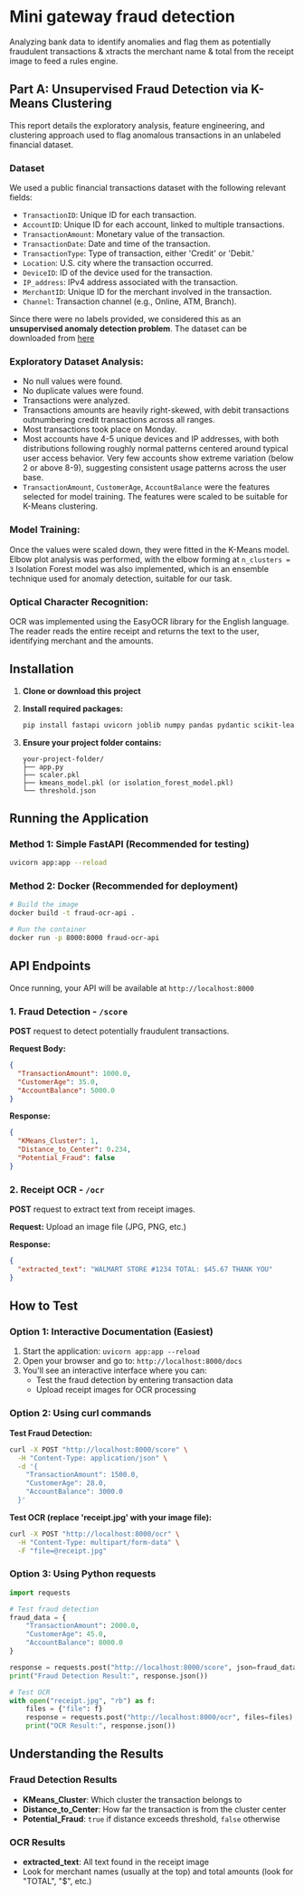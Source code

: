 # Mini gateway fraud detection
Analyzing bank data to identify anomalies and flag them as potentially fraudulent transactions &amp; xtracts the  merchant name &amp; total from the receipt image to feed a rules engine.

## Part A: Unsupervised Fraud Detection via K-Means Clustering
This report details the exploratory analysis, feature engineering, and clustering approach used to flag anomalous transactions in an unlabeled financial dataset.

### Dataset
We used a public financial transactions dataset with the following relevant fields:

- `TransactionID`: Unique ID for each transaction.
- `AccountID`: Unique ID for each account, linked to multiple transactions.
- `TransactionAmount`: Monetary value of the transaction.
- `TransactionDate`: Date and time of the transaction.
- `TransactionType`: Type of transaction, either 'Credit' or 'Debit.'
- `Location`: U.S. city where the transaction occurred.
- `DeviceID`: ID of the device used for the transaction.
- `IP_address`: IPv4 address associated with the transaction.
- `MerchantID`: Unique ID for the merchant involved in the transaction.
- `Channel`: Transaction channel (e.g., Online, ATM, Branch).

Since there were no labels provided, we considered this as an **unsupervised anomaly detection problem**.
The dataset can be downloaded from [here](https://www.kaggle.com/datasets/valakhorasani/bank-transaction-dataset-for-fraud-detection/data)

### Exploratory Dataset Analysis:
- No null values were found.
- No duplicate values were found.
- Transactions were analyzed.
- Transactions amounts are heavily right-skewed, with debit transactions outnumbering credit transactions across all ranges.
- Most transactions took place on Monday.
- Most accounts have 4-5 unique devices and IP addresses, with both distributions following roughly normal patterns centered around typical user access behavior. Very few accounts show extreme variation (below 2 or above 8-9), suggesting consistent usage patterns across the user base.
- `TransactionAmount`, `CustomerAge`, `AccountBalance` were the features selected for model training. The features were scaled to be suitable for K-Means clustering.

### Model Training:
Once the values were scaled down, they were fitted in the K-Means model. Elbow plot analysis was performed, with the elbow forming at `n_clusters = 3`
Isolation Forest model was also implemented, which is an ensemble technique used for anomaly detection, suitable for our task.

### Optical Character Recognition:
OCR was implemented using the EasyOCR library for the English language. The reader reads the entire receipt and returns the text to the user, identifying merchant and the amounts.

## Installation

1. **Clone or download this project**
2. **Install required packages:**
   ```bash
   pip install fastapi uvicorn joblib numpy pandas pydantic scikit-learn easyocr opencv-python python-multipart
   ```

3. **Ensure your project folder contains:**
   ```
   your-project-folder/
   ├── app.py
   ├── scaler.pkl
   ├── kmeans_model.pkl (or isolation_forest_model.pkl)
   └── threshold.json
   ```

## Running the Application

### Method 1: Simple FastAPI (Recommended for testing)
```bash
uvicorn app:app --reload
```

### Method 2: Docker (Recommended for deployment)
```bash
# Build the image
docker build -t fraud-ocr-api .

# Run the container
docker run -p 8000:8000 fraud-ocr-api
```

## API Endpoints

Once running, your API will be available at `http://localhost:8000`

### 1. Fraud Detection - `/score`
**POST** request to detect potentially fraudulent transactions.

**Request Body:**
```json
{
  "TransactionAmount": 1000.0,
  "CustomerAge": 35.0,
  "AccountBalance": 5000.0
}
```

**Response:**
```json
{
  "KMeans_Cluster": 1,
  "Distance_to_Center": 0.234,
  "Potential_Fraud": false
}
```

### 2. Receipt OCR - `/ocr`
**POST** request to extract text from receipt images.

**Request:** Upload an image file (JPG, PNG, etc.)

**Response:**
```json
{
  "extracted_text": "WALMART STORE #1234 TOTAL: $45.67 THANK YOU"
}
```

## How to Test

### Option 1: Interactive Documentation (Easiest)
1. Start the application: `uvicorn app:app --reload`
2. Open your browser and go to: `http://localhost:8000/docs`
3. You'll see an interactive interface where you can:
   - Test the fraud detection by entering transaction data
   - Upload receipt images for OCR processing

### Option 2: Using curl commands

**Test Fraud Detection:**
```bash
curl -X POST "http://localhost:8000/score" \
  -H "Content-Type: application/json" \
  -d '{
    "TransactionAmount": 1500.0,
    "CustomerAge": 28.0,
    "AccountBalance": 3000.0
  }'
```

**Test OCR (replace 'receipt.jpg' with your image file):**
```bash
curl -X POST "http://localhost:8000/ocr" \
  -H "Content-Type: multipart/form-data" \
  -F "file=@receipt.jpg"
```

### Option 3: Using Python requests
```python
import requests

# Test fraud detection
fraud_data = {
    "TransactionAmount": 2000.0,
    "CustomerAge": 45.0,
    "AccountBalance": 8000.0
}

response = requests.post("http://localhost:8000/score", json=fraud_data)
print("Fraud Detection Result:", response.json())

# Test OCR
with open("receipt.jpg", "rb") as f:
    files = {"file": f}
    response = requests.post("http://localhost:8000/ocr", files=files)
    print("OCR Result:", response.json())
```

## Understanding the Results

### Fraud Detection Results
- **KMeans_Cluster**: Which cluster the transaction belongs to
- **Distance_to_Center**: How far the transaction is from the cluster center
- **Potential_Fraud**: `true` if distance exceeds threshold, `false` otherwise

### OCR Results
- **extracted_text**: All text found in the receipt image
- Look for merchant names (usually at the top) and total amounts (look for "TOTAL", "$", etc.)
